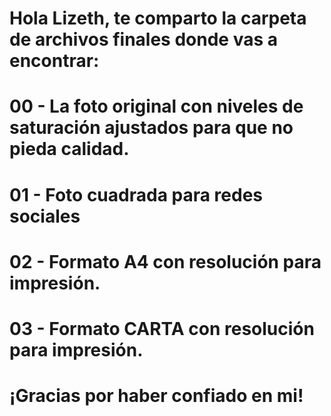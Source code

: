 # Hola Lizeth, te comparto la carpeta de archivos finales donde vas a encontrar: 

# 00 - La foto original con niveles de saturación ajustados para que no pieda calidad.
# 01 - Foto cuadrada para redes sociales
# 02 - Formato A4 con resolución para impresión.
# 03 - Formato CARTA con resolución para impresión.

# ¡Gracias por haber confiado en mi!